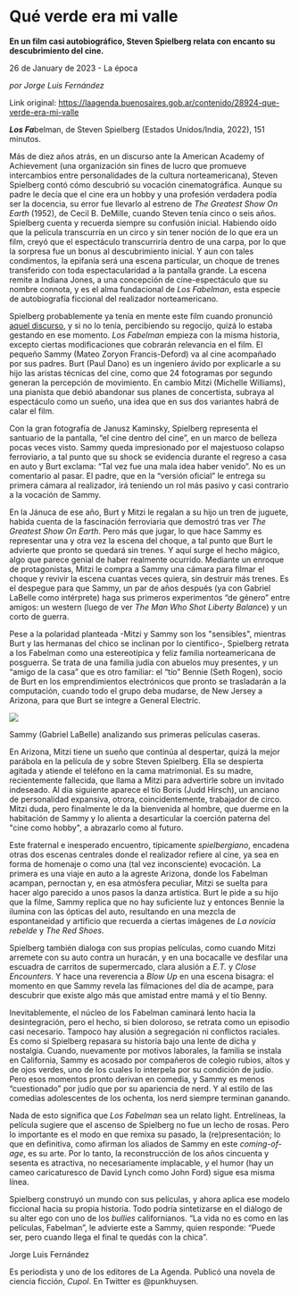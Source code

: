 # Qué verde era mi valle

**En un film casi autobiográfico, Steven Spielberg relata con encanto su descubrimiento del cine.**

26 de January de 2023 - La época

_por Jorge Luis Fernández_

Link original: https://laagenda.buenosaires.gob.ar/contenido/28924-que-verde-era-mi-valle



*****Los Fa*****belman, de Steven Spielberg (Estados Unidos/India, 2022), 151 minutos.




Más de diez años atrás, en un discurso ante la American Academy of Achievement (una organización sin fines de lucro que promueve intercambios entre personalidades de la cultura norteamericana), Steven Spielberg contó cómo descubrió su vocación cinematográfica. Aunque su padre le decía que el cine era un hobby y una profesión verdadera podía ser la docencia, su error fue llevarlo al estreno de *The Greatest Show On Earth* (1952), de Cecil B. DeMille, cuando Steven tenía cinco o seis años. Spielberg cuenta y recuerda siempre su confusión inicial. Habiendo oído que la película transcurría en un circo y sin tener noción de lo que era un film, creyó que el espectáculo transcurriría dentro de una carpa, por lo que la sorpresa fue un bonus al descubrimiento inicial. Y aun con tales condimentos, la epifanía será una escena particular, un choque de trenes transferido con toda espectacularidad a la pantalla grande. La escena remite a Indiana Jones, a una concepción de cine-espectáculo que su nombre connota, y es el alma fundacional de *Los Fabelman*, esta especie de autobiografía ficcional del realizador norteamericano.




Spielberg probablemente ya tenía en mente este film cuando pronunció [aquel discurso](https://www.youtube.com/watch?v=KOJkq7UdIDg&ab_channel=sndrs), y si no lo tenía, percibiendo su regocijo, quizá lo estaba gestando en ese momento. *Los Fabelman* empieza con la misma historia, excepto ciertas modificaciones que cobrarán relevancia en el film. El pequeño Sammy (Mateo Zoryon Francis-Deford) va al cine acompañado por sus padres. Burt (Paul Dano) es un ingeniero ávido por explicarle a su hijo las aristas técnicas del cine, como que 24 fotogramas por segundo generan la percepción de movimiento. En cambio Mitzi (Michelle Williams), una pianista que debió abandonar sus planes de concertista, subraya al espectáculo como un sueño, una idea que en sus dos variantes habrá de calar el film.




Con la gran fotografía de Janusz Kaminsky, Spielberg representa el santuario de la pantalla, “el cine dentro del cine”, en un marco de belleza pocas veces visto. Sammy queda impresionado por el majestuoso colapso ferroviario, a tal punto que su shock se evidencia durante el regreso a casa en auto y Burt exclama: “Tal vez fue una mala idea haber venido”. No es un comentario al pasar. El padre, que en la “versión oficial” le entrega su primera cámara al realizador, irá teniendo un rol más pasivo y casi contrario a la vocación de Sammy.




En la Jánuca de ese año, Burt y Mitzi le regalan a su hijo un tren de juguete, habida cuenta de la fascinación ferroviaria que demostró tras ver *The Greatest Show On Earth*. Pero más que jugar, lo que hace Sammy es representar una y otra vez la escena del choque, a tal punto que Burt le advierte que pronto se quedará sin trenes. Y aquí surge el hecho mágico, algo que parece genial de haber realmente ocurrido. Mediante un enroque de protagonistas, Mitzi le compra a Sammy una cámara para filmar el choque y revivir la escena cuantas veces quiera, sin destruir más trenes. Es el despegue para que Sammy, un par de años después (ya con Gabriel LaBelle como intérprete) haga sus primeros experimentos “de género” entre amigos: un western (luego de ver *The Man Who Shot Liberty Balanc*e) y un corto de guerra.




Pese a la polaridad planteada -Mitzi y Sammy son los "sensibles", mientras Burt y las hermanas del chico se inclinan por lo científico-, Spielberg retrata a los Fabelman como una estereotípica y feliz familia norteamericana de posguerra. Se trata de una familia judía con abuelos muy presentes, y un “amigo de la casa” que es otro familiar: el “tío” Bennie (Seth Rogen), socio de Burt en los emprendimientos electrónicos que pronto se trasladarán a la computación, cuando todo el grupo deba mudarse, de New Jersey a Arizona, para que Burt se integre a General Electric.




![](https://cdn.feater.me/files/images/845462/47f39d81-412b-42d6-83dc-bd67d64627a1.jpg)




Sammy (Gabriel LaBelle) analizando sus primeras películas caseras.




En Arizona, Mitzi tiene un sueño que continúa al despertar, quizá la mejor parábola en la película de y sobre Steven Spielberg. Ella se despierta agitada y atiende el teléfono en la cama matrimonial. Es su madre, recientemente fallecida, que llama a Mitzi para advertirle sobre un invitado indeseado. Al día siguiente aparece el tío Boris (Judd Hirsch), un anciano de personalidad expansiva, otrora, coincidentemente, trabajador de circo. Mitzi duda, pero finalmente le da la bienvenida al hombre, que duerme en la habitación de Sammy y lo alienta a desarticular la coerción paterna del "cine como hobby", a abrazarlo como al futuro.




Este fraternal e inesperado encuentro, típicamente *spielbergiano*, encadena otras dos escenas centrales donde el realizador refiere al cine, ya sea en forma de homenaje o como una (tal vez inconsciente) evocación. La primera es una viaje en auto a la agreste Arizona, donde los Fabelman acampan, pernoctan y, en esa atmósfera peculiar, Mitzi se suelta para hacer algo parecido a unos pasos la danza artística. Burt le pide a su hijo que la filme, Sammy replica que no hay suficiente luz y entonces Bennie la ilumina con las ópticas del auto, resultando en una mezcla de espontaneidad y artificio que recuerda a ciertas imágenes de *La novicia rebelde* y *The Red Shoes*.




Spielberg también dialoga con sus propias películas, como cuando Mitzi arremete con su auto contra un huracán, y en una bocacalle ve desfilar una escuadra de carritos de supermercado, clara alusión a *E.T.* y *Close Encounters*. Y hace una reverencia a *Blow Up* en una escena bisagra: el momento en que Sammy revela las filmaciones del día de acampe, para descubrir que existe algo más que amistad entre mamá y el tío Benny.




Inevitablemente, el núcleo de los Fabelman caminará lento hacia la desintegración, pero el hecho, si bien doloroso, se retrata como un episodio casi necesario. Tampoco hay alusión a segregación ni conflictos raciales. Es como si Spielberg repasara su historia bajo una lente de dicha y nostalgia. Cuando, nuevamente por motivos laborales, la familia se instala en California, Sammy es acosado por compañeros de colegio rubios, altos y de ojos verdes, uno de los cuales lo interpela por su condición de judío. Pero esos momentos pronto derivan en comedia, y Sammy es menos “cuestionado” por judío que por su apariencia de nerd. Y al estilo de las comedias adolescentes de los ochenta, los nerd siempre terminan ganando.




Nada de esto significa que *Los Fabelman* sea un relato light. Entrelíneas, la película sugiere que el ascenso de Spielberg no fue un lecho de rosas. Pero lo importante es el modo en que remixa su pasado, la (re)presentación; lo que en definitiva, como afirman los aliados de Sammy en este *coming-of-age*, es su arte. Por lo tanto, la reconstrucción de los años cincuenta y sesenta es atractiva, no necesariamente implacable, y el humor (hay un cameo caricaturesco de David Lynch como John Ford) sigue esa misma línea.




Spielberg construyó un mundo con sus películas, y ahora aplica ese modelo ficcional hacia su propia historia. Todo podría sintetizarse en el diálogo de su alter ego con uno de los *bullies* californianos. “La vida no es como en las películas, Fabelman”, le advierte este a Sammy, quien responde: “Puede ser, pero cuando llega el final te quedás con la chica”.




Jorge Luis Fernández




Es periodista y uno de los editores de La Agenda. Publicó una novela de ciencia ficción, *Cupol*. En Twitter es @punkhuysen.



